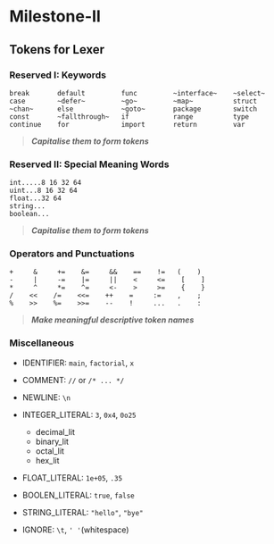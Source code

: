# Milestone-II

## Tokens for Lexer

### Reserved I: Keywords

```
break       default         func         ~interface~    ~select~
case        ~defer~         ~go~         ~map~          struct
~chan~      else            ~goto~       package        switch
const       ~fallthrough~   if           range          type
continue    for             import       return         var
```

> __*Capitalise them to form tokens*__

### Reserved II: Special Meaning Words

```
int.....8 16 32 64
uint...8 16 32 64
float...32 64
string...
boolean...
```

> __*Capitalise them to form tokens*__

### Operators and Punctuations

```
+     &     +=    &=     &&    ==    !=   (    )
-     |     -=    |=     ||    <     <=    [    ]
*     ^     *=    ^=     <-    >     >=    {    }
/    <<    /=    <<=    ++    =     :=    ,    ;
%    >>    %=    >>=    --    !     ...   .    :
```

> __*Make meaningful descriptive token names*__


### Miscellaneous

- IDENTIFIER: `main`, `factorial`, `x`

- COMMENT: `//` or `/* ... */`

- NEWLINE: `\n`

- INTEGER_LITERAL: `3`, `0x4`, `0o25`
    - decimal_lit 
    - binary_lit    
    - octal_lit 
    - hex_lit

- FLOAT_LITERAL: `1e+05`, `.35`

- BOOLEN_LITERAL: `true`, `false`

- STRING_LITERAL: `"hello"`, `"bye"` 

- IGNORE: `\t`, `' '`(whitespace)